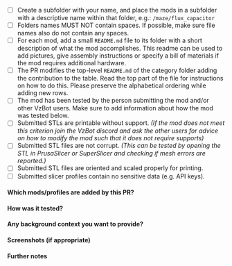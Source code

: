 <!--
Thank you for your interest in contributing to the VzBot repository, it is
highly appreciated!

**Please make sure the submission conforms to the rules outlined below. PRs which fail
to conform to the rules below are likely to be rejected.**
-->

  * [ ] Create a subfolder with your name, and place the mods in a subfolder with
    a descriptive name within that folder, e.g.: `/maze/flux_capacitor`
  * [ ] Folders names MUST NOT contain spaces. If possible, make sure file names also 
    do not contain any spaces.
  * [ ] For each mod, add a small `README.md` file to its folder with a short description
    of what the mod accomplishes. This readme can be used to add pictures, give assembly
    instructions or specify a bill of materials if the mod requires additional hardware.
  * [ ] The PR modifies the top-level `README.md` of the category folder adding the 
    contribution to the table. Read the top part of the file for instructions on how
    to do this. Please preserve the alphabetical ordering while adding new rows.
  * [ ] The mod has been tested by the person submitting the mod 
    and/or other VzBot users. Make sure to add information about how the mod was tested below. 
  * [ ] Submitted STLs are printable without support. *(If the mod does not meet this criterion
    join the VzBot discord and ask the other users for advice on how to modify the mod such 
    that it does not require supports)*
  * [ ] Submitted STL files are not corrupt. *(This can be tested by opening the STL in PrusaSlicer or SuperSlicer
    and checking if mesh errors are reported.)*
  * [ ] Submitted STL files are oriented and scaled properly for printing.
  * [ ] Submitted slicer profiles contain no sensitive data (e.g. API keys).

<!--
Describe the submission further using the template provided below. The more 
details the better!
-->

#### Which mods/profiles are added by this PR?

#### How was it tested? 

#### Any background context you want to provide?

#### Screenshots (if appropriate)

#### Further notes
